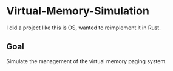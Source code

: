 # Virtual-Memory-Simulation
I did a project like this is OS, wanted to reimplement it in Rust. 

## Goal

Simulate the management of the virtual memory paging system.  